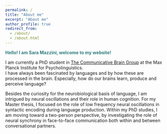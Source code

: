 ```yaml
---
permalink: /
title: "About me"
excerpt: "About me"
author_profile: true
redirect_from: 
  - /about/
  - /about.html
---
```


<span style="color: #307D7E"> **Hello! I am Sara Mazzini, welcome to my website!** </span>  

I am currently a PhD student in  [The Communicative Brain Group](https://www.mpi.nl/department/communicative-brain/21) at the Max Planck Institute for Psycholinguistics.  
I have always been fascinated by languages and by how these are processed in the brain. Especially, how do our brains learn, produce and perceive language?  

Besides the curiosity for the neurobiological basis of language, I am intrigued by neural oscillations and their role in human cognition. For my Master thesis, I focused on the role of low frequency neural oscillations in syntactic encoding during language production. Within my PhD studies, I am moving toward a two-person perspective, by investigating the role of neural synchrony in face-to-face communication both within and between conversational partners. 

